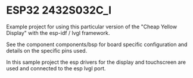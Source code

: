 ESP32 2432S032C_I
==

Example project for using this particular version
of the "Cheap Yellow Display" with the esp-idf / lvgl framework.

See the component components/bsp for board specific configuration
and details on the specific pins used.

In this sample project the esp drivers for the display and touchscreen are
used and connected to the esp lvgl port.